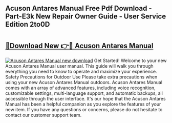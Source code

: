 ## Acuson Antares Manual Free Pdf Download - Part-E3k New Repair Owner Guide - User Service Edition 2to0D

# <h2><a href="http://bc66196.oget.top/?id=Acuson+Antares+Manual">🔗Download New 👉🔴 Acuson Antares Manual</a></h2>

[![Acuson Antares Manual new download](https://i.imgur.com/5g1atiW.png)](http://bc66196.oget.top/?id=Acuson+Antares+Manual)
Get Started! Welcome to your new Acuson Antares Manual user manual. This guide will walk you through everything you need to know to operate and maximize your experience. Safety Precautions for Outdoor Use Please take extra precautions when using your new Acuson Antares Manual outdoors. Acuson Antares Manual comes with an array of advanced features, including voice recognition, customizable settings, multi-language support, and automatic backups, all accessible through the user interface. It's our hope that the Acuson Antares Manual has been a helpful companion as you explore the features of your new item. If you have any questions or concerns, please do not hesitate to contact our customer support team.
